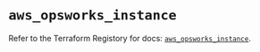 # `aws_opsworks_instance`

Refer to the Terraform Registory for docs: [`aws_opsworks_instance`](https://registry.terraform.io/providers/hashicorp/aws/3.76.1/docs/resources/opsworks_instance).
